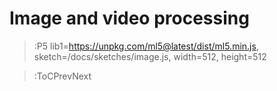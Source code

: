 # Image and video processing

> :P5 lib1=https://unpkg.com/ml5@latest/dist/ml5.min.js, sketch=/docs/sketches/image.js, width=512, height=512

> :ToCPrevNext